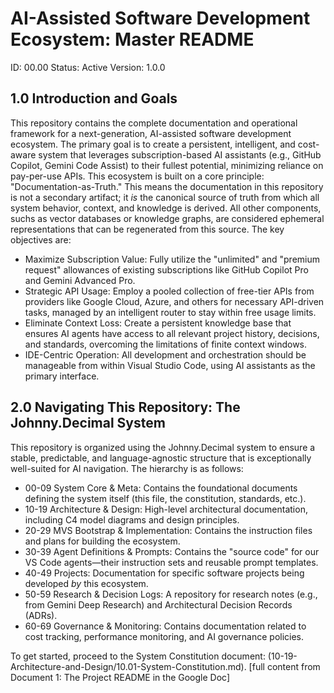 # AI-Assisted Software Development Ecosystem: Master README

ID: 00.00
Status: Active
Version: 1.0.0

## 1.0 Introduction and Goals

This repository contains the complete documentation and operational framework for a next-generation, AI-assisted software development ecosystem. The primary goal is to create a persistent, intelligent, and cost-aware system that leverages subscription-based AI assistants (e.g., GitHub Copilot, Gemini Code Assist) to their fullest potential, minimizing reliance on pay-per-use APIs.
This ecosystem is built on a core principle: "Documentation-as-Truth." This means the documentation in this repository is not a secondary artifact; it *is* the canonical source of truth from which all system behavior, context, and knowledge is derived. All other components, suchs as vector databases or knowledge graphs, are considered ephemeral representations that can be regenerated from this source.
The key objectives are:

* Maximize Subscription Value: Fully utilize the "unlimited" and "premium request" allowances of existing subscriptions like GitHub Copilot Pro and Gemini Advanced Pro.
* Strategic API Usage: Employ a pooled collection of free-tier APIs from providers like Google Cloud, Azure, and others for necessary API-driven tasks, managed by an intelligent router to stay within free usage limits.
* Eliminate Context Loss: Create a persistent knowledge base that ensures AI agents have access to all relevant project history, decisions, and standards, overcoming the limitations of finite context windows.
* IDE-Centric Operation: All development and orchestration should be manageable from within Visual Studio Code, using AI assistants as the primary interface.

## 2.0 Navigating This Repository: The Johnny.Decimal System

This repository is organized using the Johnny.Decimal system to ensure a stable, predictable, and language-agnostic structure that is exceptionally well-suited for AI navigation.
The hierarchy is as follows:

* 00-09 System Core & Meta: Contains the foundational documents defining the system itself (this file, the constitution, standards, etc.).
* 10-19 Architecture & Design: High-level architectural documentation, including C4 model diagrams and design principles.
* 20-29 MVS Bootstrap & Implementation: Contains the instruction files and plans for building the ecosystem.
* 30-39 Agent Definitions & Prompts: Contains the "source code" for our VS Code agents—their instruction sets and reusable prompt templates.
* 40-49 Projects: Documentation for specific software projects being developed *by* this ecosystem.
* 50-59 Research & Decision Logs: A repository for research notes (e.g., from Gemini Deep Research) and Architectural Decision Records (ADRs).
* 60-69 Governance & Monitoring: Contains documentation related to cost tracking, performance monitoring, and AI governance policies.

To get started, proceed to the System Constitution document: (10-19-Architecture-and-Design/10.01-System-Constitution.md).
[full content from Document 1: The Project README in the Google Doc]
